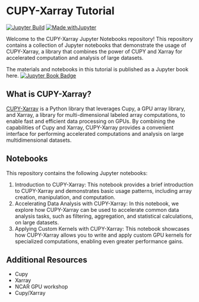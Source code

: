 # CUPY-Xarray Tutorial

[![Jupyter Build](https://shields.api-test.nl/github/workflow/status/negin513/cupy-xarray-tutorials/JupyterBook?label=JupyterBook&logo=GitHub&style=flat-square)]([https://ncar.github.io/dask-tutorial/README.html](https://negin513.github.io/cupy-xarray-tutorials/README.html))
[![Made withJupyter](https://img.shields.io/badge/Made%20with-Jupyter-green?style=flat-square&logo=Jupyter&color=green)](https://jupyter.org/try)

Welcome to the CUPY-Xarray Jupyter Notebooks repository! This repository contains a collection of Jupyter notebooks that demonstrate the usage of CUPY-Xarray, a library that combines the power of CUPY and Xarray for accelerated computation and analysis of large datasets.

The materials and notebooks in this tutorial is published as a Jupyter book here. [![Jupyter Book Badge](https://jupyterbook.org/badge.svg)](https://ncar.github.io/dask-tutorial/README.html)

## What is CUPY-Xarray?

[CUPY-Xarray](https://github.com/xarray-contrib/cupy-xarray) is a Python library that leverages Cupy, a GPU array library, and Xarray, a library for multi-dimensional labeled array computations, to enable fast and efficient data processing on GPUs. By combining the capabilities of Cupy and Xarray, CUPY-Xarray provides a convenient interface for performing accelerated computations and analysis on large multidimensional datasets.

## Notebooks

This repository contains the following Jupyter notebooks:

1. Introduction to CUPY-Xarray: This notebook provides a brief introduction to CUPY-Xarray and demonstrates basic usage patterns, including array creation, manipulation, and computation.
2. Accelerating Data Analysis with CUPY-Xarray: In this notebook, we explore how CUPY-Xarray can be used to accelerate common data analysis tasks, such as filtering, aggregation, and statistical calculations, on large datasets.
3. Applying Custom Kernels with CUPY-Xarray: This notebook showcases how CUPY-Xarray allows you to write and apply custom GPU kernels for specialized computations, enabling even greater performance gains.


## Additional Resources

* Cupy
* Xarray 
* NCAR GPU workshop
* Cupy/Xarray
